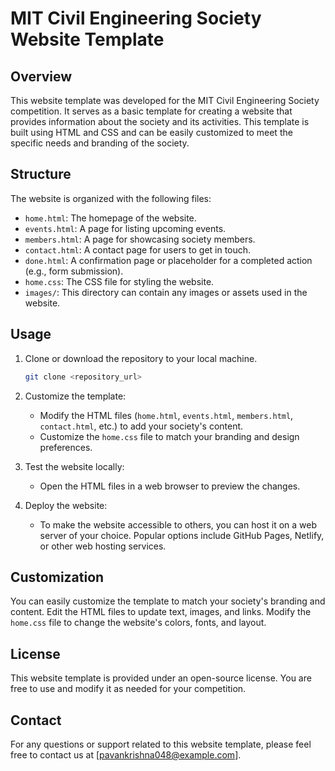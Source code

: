 # MIT Civil Engineering Society Website Template

## Overview
This website template was developed for the MIT Civil Engineering Society competition. It serves as a basic template for creating a website that provides information about the society and its activities. This template is built using HTML and CSS and can be easily customized to meet the specific needs and branding of the society.

## Structure
The website is organized with the following files:

- `home.html`: The homepage of the website.
- `events.html`: A page for listing upcoming events.
- `members.html`: A page for showcasing society members.
- `contact.html`: A contact page for users to get in touch.
- `done.html`: A confirmation page or placeholder for a completed action (e.g., form submission).
- `home.css`: The CSS file for styling the website.
- `images/`: This directory can contain any images or assets used in the website.

## Usage
1. Clone or download the repository to your local machine.
   ```bash
   git clone <repository_url>
   ```

2. Customize the template:
   - Modify the HTML files (`home.html`, `events.html`, `members.html`, `contact.html`, etc.) to add your society's content.
   - Customize the `home.css` file to match your branding and design preferences.

3. Test the website locally:
   - Open the HTML files in a web browser to preview the changes.

4. Deploy the website:
   - To make the website accessible to others, you can host it on a web server of your choice. Popular options include GitHub Pages, Netlify, or other web hosting services.

## Customization
You can easily customize the template to match your society's branding and content. Edit the HTML files to update text, images, and links. Modify the `home.css` file to change the website's colors, fonts, and layout.

## License
This website template is provided under an open-source license. You are free to use and modify it as needed for your competition.

## Contact
For any questions or support related to this website template, please feel free to contact us at [pavankrishna048@example.com].

